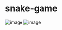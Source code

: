 # snake-game

![image](https://user-images.githubusercontent.com/105739044/182436257-563ae712-7ed7-4e96-b84c-de18cdbe1170.png)
![image](https://user-images.githubusercontent.com/105739044/182436362-d3e101ea-ba67-4392-8aaf-31907d5ed45e.png)
